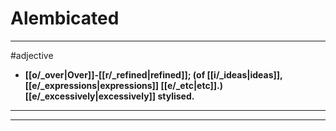 # Alembicated
---
#adjective
- **[[o/_over|Over]]-[[r/_refined|refined]]; (of [[i/_ideas|ideas]], [[e/_expressions|expressions]] [[e/_etc|etc]].) [[e/_excessively|excessively]] stylised.**
---
---
